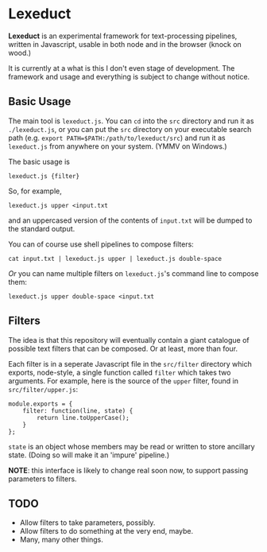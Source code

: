 Lexeduct
========

**Lexeduct** is an experimental framework for text-processing pipelines, written
in Javascript, usable in both node and in the browser (knock on wood.)

It is currently at a what is this I don't even stage of development.  The
framework and usage and everything is subject to change without notice.

Basic Usage
-----------

The main tool is `lexeduct.js`.  You can `cd` into the `src` directory and run
it as `./lexeduct.js`, or you can put the `src` directory on your executable
search path (e.g. `export PATH=$PATH:/path/to/lexeduct/src`) and run it as
`lexeduct.js` from anywhere on your system.  (YMMV on Windows.)

The basic usage is

    lexeduct.js {filter}

So, for example,

    lexeduct.js upper <input.txt

and an uppercased version of the contents of `input.txt` will be dumped to
the standard output.

You can of course use shell pipelines to compose filters:

    cat input.txt | lexeduct.js upper | lexeduct.js double-space

*Or* you can name multiple filters on `lexeduct.js`'s command line to compose
them:

    lexeduct.js upper double-space <input.txt

Filters
-------

The idea is that this repository will eventually contain a giant catalogue
of possible text filters that can be composed.  Or at least, more than four.

Each filter is in a seperate Javascript file in the `src/filter` directory
which exports, node-style, a single function called `filter` which takes
two arguments.  For example, here is the source of the `upper` filter, found
in `src/filter/upper.js`:

    module.exports = {
        filter: function(line, state) {
            return line.toUpperCase();
        }
    };

`state` is an object whose members may be read or written to store ancillary
state.  (Doing so will make it an 'impure' pipeline.)

**NOTE**: this interface is likely to change real soon now, to support passing
parameters to filters.

TODO
----

*   Allow filters to take parameters, possibly.
*   Allow filters to do something at the very end, maybe.
*   Many, many other things.
